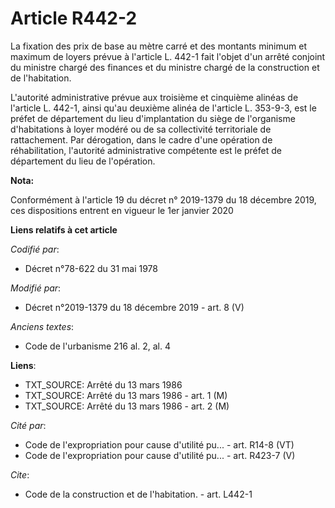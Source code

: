 # Article R442-2

La fixation des prix de base au mètre carré et des montants minimum et maximum de loyers prévue à l'article L. 442-1 fait
l'objet d'un arrêté conjoint du ministre chargé des finances et du ministre chargé de la construction et de l'habitation.

L'autorité administrative prévue aux troisième et cinquième alinéas de l'article L. 442-1, ainsi qu'au deuxième alinéa de
l'article L. 353-9-3, est le préfet de département du lieu d'implantation du siège de l'organisme d'habitations à loyer
modéré ou de sa collectivité territoriale de rattachement. Par dérogation, dans le cadre d'une opération de réhabilitation,
l'autorité administrative compétente est le préfet de département du lieu de l'opération.

**Nota:**

Conformément à l'article 19 du décret n° 2019-1379 du 18 décembre 2019, ces dispositions entrent en vigueur le 1er janvier
2020

**Liens relatifs à cet article**

_Codifié par_:

  - Décret n°78-622 du 31 mai 1978

_Modifié par_:

  - Décret n°2019-1379 du 18 décembre 2019 - art. 8 (V)

_Anciens textes_:

  - Code de l'urbanisme 216 al. 2, al. 4

**Liens**:

  - TXT_SOURCE: Arrêté du 13 mars 1986
  - TXT_SOURCE: Arrêté du 13 mars 1986 - art. 1 (M)
  - TXT_SOURCE: Arrêté du 13 mars 1986 - art. 2 (M)

_Cité par_:

  - Code de l'expropriation pour cause d'utilité pu... - art. R14-8 (VT)
  - Code de l'expropriation pour cause d'utilité pu... - art. R423-7 (V)

_Cite_:

  - Code de la construction et de l'habitation. - art. L442-1
